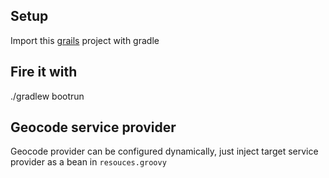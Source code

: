## Setup

Import this [grails]() project with gradle

## Fire it with

./gradlew bootrun

##  Geocode service provider 

Geocode provider can be configured dynamically, just inject target service provider as a bean in `resouces.groovy`
